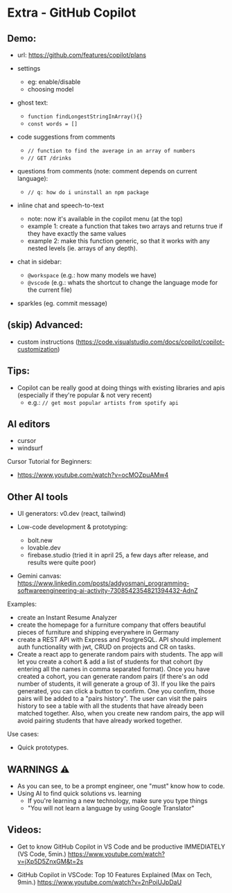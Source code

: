 

# Extra - GitHub Copilot



## Demo:

- url: https://github.com/features/copilot/plans 

- settings
    - eg: enable/disable
    - choosing model

- ghost text:
    - `function findLongestStringInArray(){}`
    - `const words = []`

- code suggestions from comments
    - `// function to find the average in an array of numbers`
    - `// GET /drinks`

- questions from comments (note: comment depends on current language):
    - `// q: how do i uninstall an npm package`

- inline chat and speech-to-text
    - note: now it's available in the copilot menu (at the top)
    - example 1: create a function that takes two arrays and returns true if they have exactly the same values
    - example 2: make this function generic, so that it works with any nested levels (ie. arrays of any depth).

- chat in sidebar:
    - `@workspace` (e.g.: how many models we have)
    - `@vscode` (e.g.: whats the shortcut to change the language mode for the current file)

- sparkles (eg. commit message)


## (skip) Advanced:
- custom instructions (https://code.visualstudio.com/docs/copilot/copilot-customization)


## Tips:

- Copilot can be really good at doing things with existing libraries and apis (especially if they're popular & not very recent)
    - e.g.: `// get most popular artists from spotify api`



## AI editors

- cursor
- windsurf

Cursor Tutorial for Beginners:
- https://www.youtube.com/watch?v=ocMOZpuAMw4



## Other AI tools

- UI generators: v0.dev (react, tailwind)
- Low-code development & prototyping: 
    - bolt.new
    - lovable.dev
    - firebase.studio (tried it in april 25, a few days after release, and results were quite poor)

- Gemini canvas: https://www.linkedin.com/posts/addyosmani_programming-softwareengineering-ai-activity-7308542354821394432-AdnZ


Examples:
- create an Instant Resume Analyzer
- create the homepage for a furniture company that offers beautiful pieces of furniture and shipping everywhere in Germany
- create a REST API with Express and PostgreSQL. API should implement auth functionality with jwt, CRUD on projects and CR on tasks.
- Create a react app to generate random pairs with students. The app will let you create a cohort & add a list of students for that cohort (by entering all the names in comma separated format). Once you have created a cohort, you can generate random pairs (if there's an odd number of students, it will generate a group of 3). If you like the pairs generated, you can click a button to confirm. One you confirm, those pairs will be added to a "pairs history". The user can visit the pairs history to see a table with all the students that have already been matched together. Also, when you create new random pairs, the app will avoid pairing students that have already worked together.

Use cases:
- Quick prototypes.


## WARNINGS ⚠️ 
- As you can see, to be a prompt engineer, one "must" know how to code.
- Using AI to find quick solutions vs. learning
    - If you're learning a new technology, make sure you type things
    - "You will not learn a language by using Google Translator"



## Videos:

- Get to know GitHub Copilot in VS Code and be productive IMMEDIATELY (VS Code, 5min.)
https://www.youtube.com/watch?v=jXp5D5ZnxGM&t=2s

- GitHub Copilot in VSCode: Top 10 Features Explained (Max on Tech, 9min.)
https://www.youtube.com/watch?v=2nPoiUJpDaU




